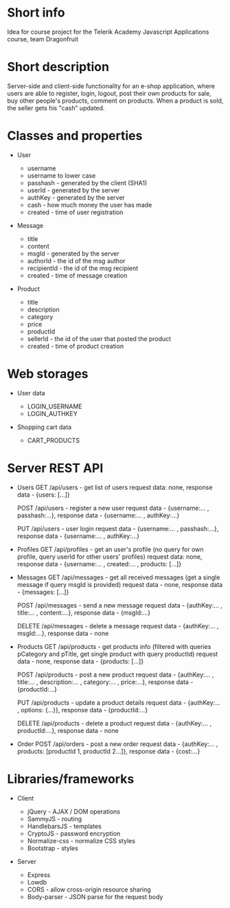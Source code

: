 # Short info
Idea for course project for the Telerik Academy Javascript Applications course, team Dragonfruit

# Short description
Server-side and client-side functionality for an e-shop application, where users are able to register, login, logout, post their own products for sale, buy other people's products, comment on products.
When a product is sold, the seller gets his "cash" updated.

# Classes and properties
  * User
    - username
    - username to lower case
    - passhash - generated by the client (SHA1)
    - userId - generated by the server
    - authKey - generated by the server
    - cash - how much money the user has made
    - created - time of user registration
  
  * Message
    - title
    - content
    - msgId - generated by the server
    - authorId - the id of the msg author
    - recipientId - the id of the msg recipient
    - created - time of message creation

  * Product
    - title
    - description
    - category
    - price
    - productId
    - sellerId - the id of the user that posted the product
    - created - time of product creation

# Web storages
  * User data
    - LOGIN_USERNAME
    - LOGIN_AUTHKEY

  * Shopping cart data
    - CART_PRODUCTS    

# Server REST API
  * Users
    GET       /api/users      - get list of users
    request data: none, response data - {users: [...]}

    POST      /api/users      - register a new user
    request data - {username:... , passhash:...}, response data - {username:... , authKey:...}

    PUT       /api/users      - user login
    request data - {username:... , passhash:...}, response data - {username:... , authKey:...}

  * Profiles
    GET       /api/profiles   - get an user's profile (no query for own profile, query userId for other users' profiles)
    request data: none, response data - {username:... , created:... , products: [...]} 

  * Messages
    GET       /api/messages   - get all received messages (get a single message if query msgId is provided)
    request data - none, response data - {messages: [...]}

    POST      /api/messages   - send a new message
    request data - {authKey:... , title:... , content:...}, response data - {msgId:...}

    DELETE    /api/messages   - delete a message
    request data - {authKey:... , msgId:...}, response data - none

  * Products
    GET       /api/products   - get products info (filtered with queries pCategory and pTitle, get single product with query productId)
    request data - none, response data - {products: [...]}

    POST      /api/products   - post a new product
    request data - {authKey:... , title:... , description:... , category:... , price:...}, response data - {productId:...}

    PUT       /api/products   - update a product details
    request data - {authKey:... , options: {...}}, response data - {productId:...}

    DELETE    /api/products   - delete a product
    request data - {authKey:... , productId:...}, response data - none

  * Order
    POST      /api/orders     - post a new order
    request data - {authKey:... , products: [productId 1, productId 2...]}, response data - {cost:...}

# Libraries/frameworks
  * Client
    - jQuery - AJAX / DOM operations
    - SammyJS - routing
    - HandlebarsJS - templates
    - CryptoJS - password encryption
    - Normalize-css - normalize CSS styles
    - Bootstrap - styles

  * Server
    - Express
    - Lowdb
    - CORS - allow cross-origin resource sharing
    - Body-parser - JSON parse for the request body